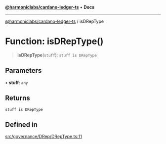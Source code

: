 [**@harmoniclabs/cardano-ledger-ts**](../README.md) • **Docs**

***

[@harmoniclabs/cardano-ledger-ts](../globals.md) / isDRepType

# Function: isDRepType()

> **isDRepType**(`stuff`): `stuff is DRepType`

## Parameters

• **stuff**: `any`

## Returns

`stuff is DRepType`

## Defined in

[src/governance/DRep/DRepType.ts:11](https://github.com/HarmonicLabs/cardano-ledger-ts/blob/94dd590ffe94133126b0d8d49920fc7b002e1975/src/governance/DRep/DRepType.ts#L11)

